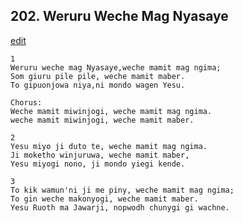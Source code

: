 
## 202.  Weruru Weche Mag Nyasaye
[edit](https://docs.google.com/document/d/1TCyxD2Ucbvm4%2Dg2_qf6e2gXgq8ixPdAo/edit?mode=html)



    1
    Weruru weche mag Nyasaye,weche mamit mag ngima;
    Som giuru pile pile, weche mamit maber.
    To gipuonjowa niya,ni mondo wagen Yesu.

    Chorus:
    Weche mamit miwinjogi, weche mamit mag ngima.
    weche mamit miwinjogi, weche mamit maber.

    2
    Yesu miyo ji duto te, weche mamit mag ngima.
    Ji moketho winjuruwa, weche mamit maber,
    Yesu miyogi nono, ji mondo yiegi kende.

    3
    To kik wamun'ni ji me piny, weche mamit mag ngima;
    To gin weche makonyogi, weche mamit maber.
    Yesu Ruoth ma Jawarji, nopwodh chunygi gi wachne.


